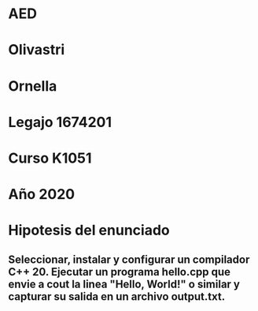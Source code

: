 # AED

# Olivastri
# Ornella
# Legajo 1674201
# Curso K1051
# Año 2020
# Hipotesis del enunciado
## Seleccionar, instalar y configurar un compilador C++ 20. Ejecutar un programa hello.cpp que envie a cout la linea "Hello, World!" o similar y capturar su salida en un archivo output.txt.
